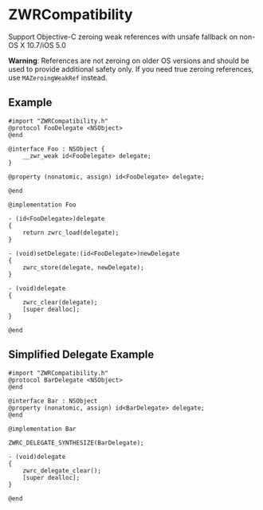 ZWRCompatibility
================
Support Objective-C zeroing weak references with unsafe fallback on non-OS X 10.7/iOS 5.0

**Warning**: References are not zeroing on older OS versions and should be used to provide additional safety only. If you need true zeroing references, use `MAZeroingWeakRef` instead.

Example
-------
```objc
#import "ZWRCompatibility.h"
@protocol FooDelegate <NSObject>
@end

@interface Foo : NSObject {
    __zwr_weak id<FooDelegate> delegate;
}

@property (nonatomic, assign) id<FooDelegate> delegate;

@end

@implementation Foo

- (id<FooDelegate>)delegate
{
    return zwrc_load(delegate);
}

- (void)setDelegate:(id<FooDelegate>)newDelegate
{
    zwrc_store(delegate, newDelegate);
}

- (void)delegate
{
    zwrc_clear(delegate);
    [super dealloc];
}

@end
```

Simplified Delegate Example
---------------------------
```objc
#import "ZWRCompatibility.h"
@protocol BarDelegate <NSObject>
@end

@interface Bar : NSObject
@property (nonatomic, assign) id<BarDelegate> delegate;
@end

@implementation Bar

ZWRC_DELEGATE_SYNTHESIZE(BarDelegate);

- (void)delegate
{
    zwrc_delegate_clear();
    [super dealloc];
}

@end
```

